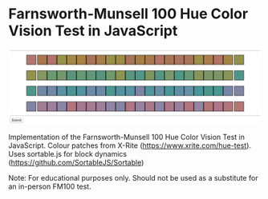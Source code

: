# Farnsworth-Munsell 100 Hue Color Vision Test in JavaScript

![fm100Test](image.png)

Implementation of the Farnsworth-Munsell 100 Hue Color Vision Test in JavaScript.
Colour patches from X-Rite (https://www.xrite.com/hue-test).
Uses sortable.js for block dynamics (https://github.com/SortableJS/Sortable)

Note: For educational purposes only. Should not be used as a substitute for an in-person FM100 test.
